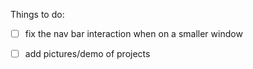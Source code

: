 Things to do:
- [ ] fix the nav bar interaction when on a smaller window
- [ ] add pictures/demo of projects

